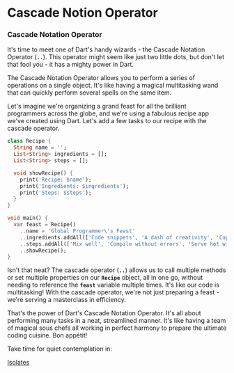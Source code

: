 # Cascade Notion Operator

### Cascade Notation Operator

It's time to meet one of Dart's handy wizards - the Cascade Notation Operator (**`..`**). This operator might seem like just two little dots, but don't let that fool you - it has a mighty power in Dart.

The Cascade Notation Operator allows you to perform a series of operations on a single object. It's like having a magical multitasking wand that can quickly perform several spells on the same item.

Let's imagine we're organizing a grand feast for all the brilliant programmers across the globe, and we're using a fabulous recipe app we've created using Dart. Let's add a few tasks to our recipe with the cascade operator.

```dart
class Recipe {
  String name = '';
  List<String> ingredients = [];
  List<String> steps = [];

  void showRecipe() {
    print('Recipe: $name');
    print('Ingredients: $ingredients');
    print('Steps: $steps');
  }
}

void main() {
  var feast = Recipe()
    ..name = 'Global Programmer\'s Feast'
    ..ingredients.addAll(['Code snippets', 'A dash of creativity', 'Cupfuls of inclusivity'])
    ..steps.addAll(['Mix well', 'Compile without errors', 'Serve hot with a side of fun'])
    ..showRecipe();
}
```

Isn't that neat? The cascade operator (**`..`**) allows us to call multiple methods or set multiple properties on our **`Recipe`** object, all in one go, without needing to reference the **`feast`** variable multiple times. It's like our code is multitasking! With the cascade operator, we're not just preparing a feast - we're serving a masterclass in efficiency.

That's the power of Dart's Cascade Notation Operator. It's all about performing many tasks in a neat, streamlined manner. It's like having a team of magical sous chefs all working in perfect harmony to prepare the ultimate coding cuisine. Bon appétit!

Take time for quiet contemplation in:

[Isolates](Isolates%2080a36a7c214a48afbe39d9f7b0d103a8.md)